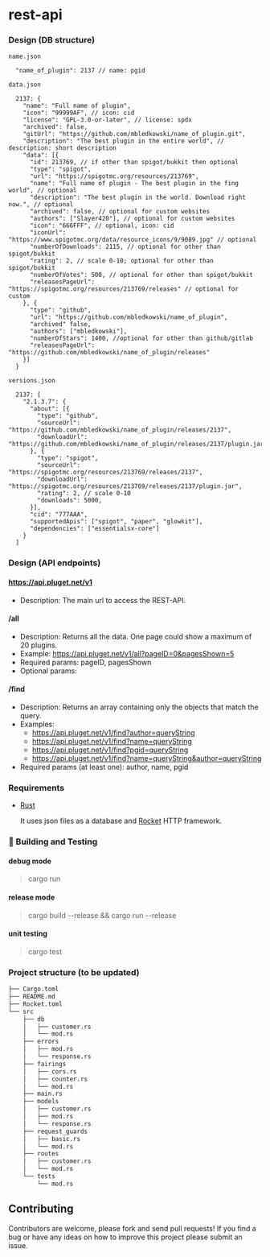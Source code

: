 # rest-api

### Design (DB structure)
`name.json`
```jsonc
  "name_of_plugin": 2137 // name: pgid
```

`data.json`
```jsonc
  2137: {
    "name": "Full name of plugin",
    "icon": "99999AF", // icon: cid
    "license": "GPL-3.0-or-later", // license: spdx
    "archived": false,
    "gitUrl": "https://github.com/mbledkowski/name_of_plugin.git",
    "description": "The best plugin in the entire world", // description: short description
    "data": [{
      "id": 213769, // if other than spigot/bukkit then optional
      "type": "spigot",
      "url": "https://spigotmc.org/resources/213769",
      "name": "Full name of plugin - The best plugin in the fing world", // optional
      "description": "The best plugin in the world. Download right now.", // optional
      "archived": false, // optional for custom websites
      "authors": ["Slayer420"], // optional for custom websites
      "icon": "666FFF", // optional, icon: cid
      "iconUrl": "https://www.spigotmc.org/data/resource_icons/9/9089.jpg" // optional
      "numberOfDownloads": 2115, // optional for other than spigot/bukkit
      "rating": 2, // scale 0-10; optional for other than spigot/bukkit
      "numberOfVotes": 500, // optional for other than spigot/bukkit
      "releasesPageUrl": "https://spigotmc.org/resources/213769/releases" // optional for custom
    }, {
      "type": "github",
      "url": "https://github.com/mbledkowski/name_of_plugin",
      "archived" false,
      "authors": ["mbledkowski"],
      "numberOfStars": 1400, //optional for other than github/gitlab
      "releasesPageUrl": "https://github.com/mbledkowski/name_of_plugin/releases"
    }]
  }
```

`versions.json`
```jsonc
  2137: [
    "2.1.3.7": {
      "about": [{
        "type": "github",
        "sourceUrl": "https://github.com/mbledkowski/name_of_plugin/releases/2137",
        "downloadUrl": "https://github.com/mbledkowski/name_of_plugin/releases/2137/plugin.jar",
      }, {
        "type": "spigot",
        "sourceUrl": "https://spigotmc.org/resources/213769/releases/2137",
        "downloadUrl": "https://spigotmc.org/resources/213769/releases/2137/plugin.jar",
        "rating": 2, // scale 0-10
        "downloads": 5000,
      }],
      "cid": "777AAA",
      "supportedApis": ["spigot", "paper", "glowkit"],
      "dependencies": ["essentialsx-core"]
    }
  ]
```

### Design (API endpoints)

#### https://api.pluget.net/v1
- Description: The main url to access the REST-API.

#### /all
- Description: Returns all the data. One page could show a maximum of 20 plugins.
- Example: https://api.pluget.net/v1/all?pageID=0&pagesShown=5
- Required params: pageID, pagesShown
- Optional params:

#### /find
- Description: Returns an array containing only the objects that match the query.
- Examples:
  - https://api.pluget.net/v1/find?author=queryString 
  - https://api.pluget.net/v1/find?name=queryString
  - https://api.pluget.net/v1/find?pgid=queryString
  - https://api.pluget.net/v1/find?name=queryString&author=queryString
- Required params (at least one): author, name, pgid

### Requirements

- [Rust](https://www.rust-lang.org/tools/install)

  It uses json files as a database and [Rocket](https://github.com/SergioBenitez/Rocket) HTTP framework.

### 🔧 Building and Testing

#### debug mode
> cargo run

#### release mode
> cargo build --release && cargo run --release

#### unit testing
> cargo test

### Project structure (to be updated)

```bash
├── Cargo.toml
├── README.md
├── Rocket.toml
└── src
    ├── db
    │   ├── customer.rs
    │   └── mod.rs
    ├── errors
    │   ├── mod.rs
    │   └── response.rs
    ├── fairings
    │   ├── cors.rs
    │   ├── counter.rs
    │   └── mod.rs
    ├── main.rs
    ├── models
    │   ├── customer.rs
    │   ├── mod.rs
    │   └── response.rs
    ├── request_guards
    │   ├── basic.rs
    │   └── mod.rs
    ├── routes
    │   ├── customer.rs
    │   └── mod.rs
    └── tests
        └── mod.rs
```

## Contributing

Contributors are welcome, please fork and send pull requests! If you find a bug
or have any ideas on how to improve this project please submit an issue.
